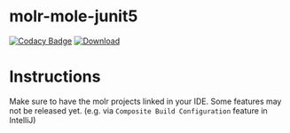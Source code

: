 # molr-mole-junit5
[![Codacy Badge](https://api.codacy.com/project/badge/Grade/01b7d2e6684241c397685041a8f6a0a7)](https://app.codacy.com/app/molr-developers/molr-mole-junit5?utm_source=github.com&utm_medium=referral&utm_content=molr/molr-mole-junit5&utm_campaign=Badge_Grade_Dashboard)
[ ![Download](https://api.bintray.com/packages/molr/molr-repo/molr-mole-junit5/images/download.svg) ](https://bintray.com/molr/molr-repo/molr-mole-junit5/_latestVersion)

# Instructions
Make sure to have the molr projects linked in your IDE. Some features may not be released yet. (e.g. via `Composite Build Configuration` feature in IntelliJ) 
